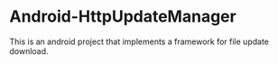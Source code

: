 # Android-HttpUpdateManager
This is an android project that implements a framework for file update download.
